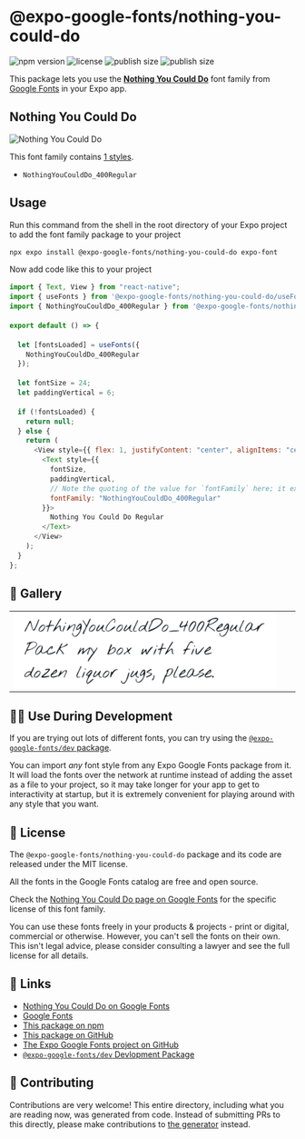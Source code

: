 # @expo-google-fonts/nothing-you-could-do

![npm version](https://flat.badgen.net/npm/v/@expo-google-fonts/nothing-you-could-do)
![license](https://flat.badgen.net/github/license/expo/google-fonts)
![publish size](https://flat.badgen.net/packagephobia/install/@expo-google-fonts/nothing-you-could-do)
![publish size](https://flat.badgen.net/packagephobia/publish/@expo-google-fonts/nothing-you-could-do)

This package lets you use the [**Nothing You Could Do**](https://fonts.google.com/specimen/Nothing+You+Could+Do) font family from [Google Fonts](https://fonts.google.com/) in your Expo app.

## Nothing You Could Do

![Nothing You Could Do](./font-family.png)

This font family contains [1 styles](#-gallery).

- `NothingYouCouldDo_400Regular`

## Usage

Run this command from the shell in the root directory of your Expo project to add the font family package to your project

```sh
npx expo install @expo-google-fonts/nothing-you-could-do expo-font
```

Now add code like this to your project

```js
import { Text, View } from "react-native";
import { useFonts } from '@expo-google-fonts/nothing-you-could-do/useFonts';
import { NothingYouCouldDo_400Regular } from '@expo-google-fonts/nothing-you-could-do/400Regular';

export default () => {

  let [fontsLoaded] = useFonts({
    NothingYouCouldDo_400Regular
  });

  let fontSize = 24;
  let paddingVertical = 6;

  if (!fontsLoaded) {
    return null;
  } else {
    return (
      <View style={{ flex: 1, justifyContent: "center", alignItems: "center" }}>
        <Text style={{
          fontSize,
          paddingVertical,
          // Note the quoting of the value for `fontFamily` here; it expects a string!
          fontFamily: "NothingYouCouldDo_400Regular"
        }}>
          Nothing You Could Do Regular
        </Text>
      </View>
    );
  }
};
```

## 🔡 Gallery


||||
|-|-|-|
|![NothingYouCouldDo_400Regular](./400Regular/NothingYouCouldDo_400Regular.ttf.png)||||


## 👩‍💻 Use During Development

If you are trying out lots of different fonts, you can try using the [`@expo-google-fonts/dev` package](https://github.com/expo/google-fonts/tree/master/font-packages/dev#readme).

You can import _any_ font style from any Expo Google Fonts package from it. It will load the fonts over the network at runtime instead of adding the asset as a file to your project, so it may take longer for your app to get to interactivity at startup, but it is extremely convenient for playing around with any style that you want.


## 📖 License

The `@expo-google-fonts/nothing-you-could-do` package and its code are released under the MIT license.

All the fonts in the Google Fonts catalog are free and open source.

Check the [Nothing You Could Do page on Google Fonts](https://fonts.google.com/specimen/Nothing+You+Could+Do) for the specific license of this font family.

You can use these fonts freely in your products & projects - print or digital, commercial or otherwise. However, you can't sell the fonts on their own. This isn't legal advice, please consider consulting a lawyer and see the full license for all details.

## 🔗 Links

- [Nothing You Could Do on Google Fonts](https://fonts.google.com/specimen/Nothing+You+Could+Do)
- [Google Fonts](https://fonts.google.com/)
- [This package on npm](https://www.npmjs.com/package/@expo-google-fonts/nothing-you-could-do)
- [This package on GitHub](https://github.com/expo/google-fonts/tree/master/font-packages/nothing-you-could-do)
- [The Expo Google Fonts project on GitHub](https://github.com/expo/google-fonts)
- [`@expo-google-fonts/dev` Devlopment Package](https://github.com/expo/google-fonts/tree/master/font-packages/dev)

## 🤝 Contributing

Contributions are very welcome! This entire directory, including what you are reading now, was generated from code. Instead of submitting PRs to this directly, please make contributions to [the generator](https://github.com/expo/google-fonts/tree/master/packages/generator) instead.
